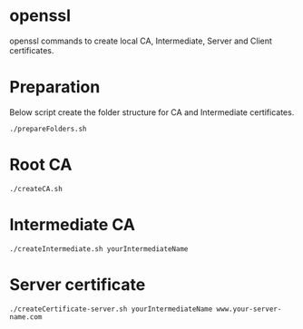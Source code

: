 # openssl
openssl commands to create local CA, Intermediate, Server and Client certificates.

# Preparation

Below script create the folder structure for CA and Intermediate certificates.

```
./prepareFolders.sh
```


# Root CA

```
./createCA.sh
```

# Intermediate CA

```
./createIntermediate.sh yourIntermediateName
```

# Server certificate

```
./createCertificate-server.sh yourIntermediateName www.your-server-name.com
```
